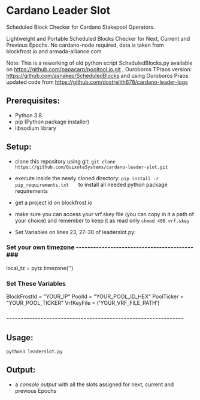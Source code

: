 # Cardano Leader Slot
Scheduled Block Checker for Cardano Stakepool Operators.

Lightweight and Portable Scheduled Blocks Checker for Next, Current and Previous Epochs.
No cardano-node required, data is taken from blockfrost.io and armada-alliance.com

Note: This is a reworking of old python script ScheduledBlocks.py 
available on https://github.com/papacarp/pooltool.io.git , Ouroboros TPraos version: https://github.com/asnakep/ScheduledBlocks and using Ouroboros Praos updated code from https://github.com/dostrelith678/cardano-leader-logs


## Prerequisites:
- Python 3.8
- pip (Python package installer)
- libsodium library

## Setup:
- clone this repository using git: ``` git clone https://github.com/QuixoteSystems/cardano-leader-slot.git ```
- execute inside the newly cloned directory: ```pip install -r pip_requirements.txt   ```  to install all needed python package requirements
- get a project id on blockfrost.io
- make sure you can access your vrf.skey file (you can copy in it a path of your choice) and remember to keep it as read only ``` chmod 400 vrf.skey ```

- Set Variables on lines 23, 27-30 of leaderslot.py:

### Set your own timezone -----------------------------------------###

local_tz = pytz.timezone('')

### Set These Variables ###

BlockFrostId = "YOUR_IP"
PoolId = "YOUR_POOL_ID_HEX"
PoolTicker = "YOUR_POOL_TICKER"
VrfKeyFile = ('YOUR_VRF_FILE_PATH')

### -------------------------------------------------------------- ###


## Usage:
``` python3 leaderslot.py ```

## Output: 
- a *console output* with all the slots assigned for next, current and previous Epochs
